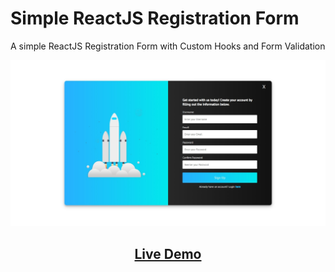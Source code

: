 # Simple ReactJS Registration Form

A simple ReactJS Registration Form with Custom Hooks and Form Validation

<img src='demo.jpeg' /> 
<h2 align="center"><a  href="http://TaiTNguyen2000.github.io/basic-react-register-form" target="_blank">Live Demo</a></h2>
